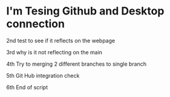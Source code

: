 # I'm Tesing Github and Desktop connection

2nd test to see if it reflects on the webpage

3rd why is it not reflecting on the main

4th Try to merging 2 different branches to single branch

5th Git Hub integration check

6th End of script